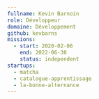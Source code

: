 ```yaml
---
fullname: Kevin Barnoin
role: Développeur
domaine: Développement
github: kevbarns
missions:
  - start: 2020-02-06
    end: 2022-06-30
    status: independent
startups:
  - matcha
  - catalogue-apprentissage
  - la-bonne-alternance
---
```

